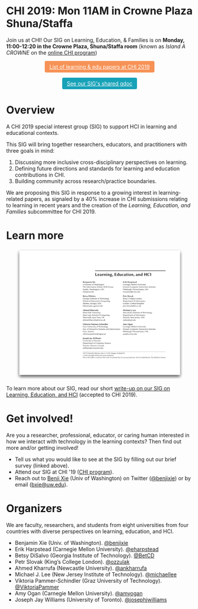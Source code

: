 # CHI 2019: Mon 11AM in Crowne Plaza Shuna/Staffa
Join us at CHI! Our SIG on Learning, Education, & Families is on **Monday, 11:00-12:20 in the Crowne Plaza, Shuna/Staffa room** (known as _Island A CROWNE_ on the [online CHI program](https://chi2019.acm.org/web-program.php?sessionId=490ec4bc0189dea42e8ec387497673627b71a070ab3a703facadd7cf4f7a6725))

<p style="text-align:center">
<a href="https://docs.google.com/document/d/1Xs4NaM3V-dERrLFERKBfQsxZ2Kblj-BRLeU8HMFiQQY/edit?usp=sharing" style="color: #fff;
                                                            background-color: #F79256;
                                                            display: inline-block;
                                                            border: 1px solid transparent;
                                                            padding: .375rem .75rem;
                                                            border-radius: .25rem;
                                                            transition: color .15s ease-in-out,background-color .15s ease-in-out,border-color .15s ease-in-out,box-shadow .15s ease-in-out;"
                                                            target="_blank"
                                                            >
    List of learning & edu papers at CHI 2019
</a>
</p> 

<p style="text-align:center">
<a href="https://tiny.cc/siglearn" style="color: #fff;
                                                            background-color: #17a2b8;
                                                            display: inline-block;
                                                            border: 1px solid transparent;
                                                            padding: .375rem .75rem;
                                                            border-radius: .25rem;
                                                            transition: color .15s ease-in-out,background-color .15s ease-in-out,border-color .15s ease-in-out,box-shadow .15s ease-in-out;"
                                                            target="_blank"
                                                            >
    See our SIG's shared gdoc
</a>
</p> 

# Overview
A CHI 2019 special interest group (SIG) to support HCI in learning and educational contexts. 

This SIG will bring together researchers, educators, and practitioners with three goals in mind: 
1. Discussing more inclusive cross-disciplinary perspectives on learning.
2. Defining future directions and standards for learning and education contributions in CHI.
3. Building community across research/practice boundaries.

We are proposing this SIG in response to a growing interest in learning-related papers, as signaled by a 40% increase in CHI submissions relating to learning in recent years and the creation of the _Learning, Education, and Families_ subcommittee for CHI 2019.

# Learn more
<div style="text-align:center">
    <a href="2019chi_learnEduHci.pdf">
        <img src="img/siglearn-drop.png" 
            height="350px" 
            alt="Cover page of Learning, Education, and HCI write-up"
            title="Learning, Education, & HCI write-up PDF"
        />
    </a>
</div>

To learn more about our SIG, read our short [write-up on our SIG on Learning, Education, and HCI][writeup] (accepted to CHI 2019).

# Get involved!

Are you a researcher, professional, educator, or caring human interested in how we interact with technology in the learning contexts? 
Then find out more and/or getting involved!

- Tell us what you would like to see at the SIG by filling out our brief survey (linked above).
- Attend our SIG at CHI '19 ([CHI program](https://chi2019.acm.org/web-program.php?sessionId=490ec4bc0189dea42e8ec387497673627b71a070ab3a703facadd7cf4f7a6725)).
- Reach out to [Benji Xie](http://benjixie.com) (Univ of Washington) on Twitter ([@benjixie][twitter-benji]) or by email (bxie@uw.edu).

# Organizers
We are faculty, researchers, and students from eight universities from four countries with diverse perspectives on learning, education, and HCI.
- Benjamin Xie (Univ. of Washington). [@benjixie][twitter-benji]
- Erik Harpstead (Carnegie Mellon University). [@eharpstead][twitter-erik]
- Betsy DiSalvo (Georgia Institute of Technology). [@BetCD][twitter-betsy]
- Petr Slovak (King’s College London). [@ozzulak][twitter-petr]
- Ahmed Kharrufa (Newcastle University). [@ankharrufa][twitter-ahmed]
- Michael J. Lee (New Jersey Institute of Technology). [@michaellee][twitter-mike]
- Viktoria Pammer-Schindler (Graz University of Technology). [@ViktoriaPammer][twitter-viktoria]
- Amy Ogan (Carnegie Mellon University). [@amyogan][twitter-amy]
- Joseph Jay Williams (University of Toronto). [@josephjwilliams][twitter-joseph]

[img-siglearn]: img/siglearn-drop.png
[writeup]: 2019chi_learnEduHci.pdf
[pre-survey]: https://goo.gl/forms/1YrwRPDikSm9Yprt2
[twitter-benji]: https://twitter.com/benjixie
[twitter-erik]: https://twitter.com/eharpstead
[twitter-joseph]: https://twitter.com/josephjwilliams
[twitter-viktoria]: https://twitter.com/ViktoriaPammer
[twitter-amy]: https://twitter.com/amyogan
[twitter-mike]: https://twitter.com/michaellee
[twitter-ahmed]: https://twitter.com/ankharrufa
[twitter-petr]: https://twitter.com/ozzulak
[twitter-betsy]: https://twitter.com/BetCD